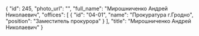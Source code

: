 {
    "id": 245,
    "photo_url": "",
    "full_name": "Мирошниченко Андрей Николаевич",
    "offices": [
        {
            "id": "04-01",
            "name": "Прокуратура г.Гродно",
            "position": "Заместитель прокурора"
        }
    ],
    "title": "Мирошниченко Андрей Николаевич"
}
